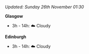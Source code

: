 *Updated: Sunday 26th November 01:30*

**Glasgow**

* 3h - 14h: :cloud: Cloudy

**Edinburgh**

* 3h - 14h: :cloud: Cloudy
